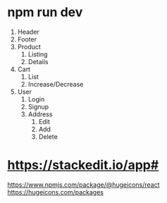 # npm run dev

 1. Header
 2. Footer
 3. Product 
	1. Listing
	2. Details
 4. Cart
	1. List
	2. Increase/Decrease
5. User
	1. Login
	2. Signup
	3. Address
		1. Edit
		2. Add
		3. Delete 


# https://stackedit.io/app#

https://www.npmjs.com/package/@hugeicons/react
https://hugeicons.com/packages